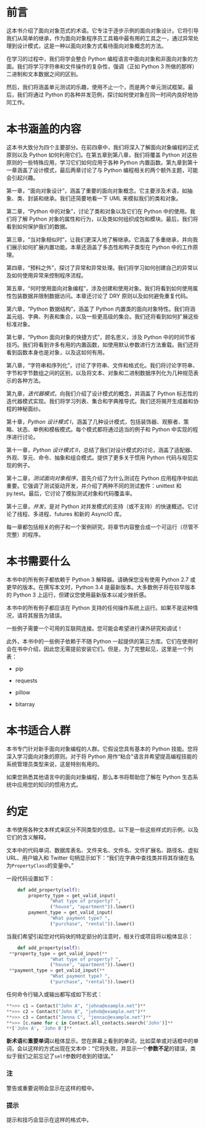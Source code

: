 # 前言

这本书介绍了面向对象范式的术语。它专注于逐步示例的面向对象设计。它将引导我们从简单的继承，作为面向对象程序员工具箱中最有用的工具之一，通过异常处理到设计模式，这是一种以面向对象方式看待面向对象概念的方法。

在学习的过程中，我们将学会整合 Python 编程语言中面向对象和非面向对象的方面。我们将学习字符串和文件操作的复杂性，强调（正如 Python 3 所做的那样）二进制和文本数据之间的区别。

然后，我们将涵盖单元测试的乐趣，使用不止一个，而是两个单元测试框架。最后，我们将通过 Python 的各种并发范例，探讨如何使对象在同一时间内良好地协同工作。

# 本书涵盖的内容

这本书大致分为四个主要部分。在前四章中，我们将深入了解面向对象编程的正式原则以及 Python 如何利用它们。在第五章到第八章，我们将覆盖 Python 对这些原则的一些特殊应用，学习它们如何应用于各种 Python 内置函数。第九章到第十一章涵盖了设计模式，最后两章讨论了与 Python 编程相关的两个额外主题，可能会引起兴趣。

第一章，“面向对象设计”，涵盖了重要的面向对象概念。它主要涉及术语，如抽象、类、封装和继承。我们还简要地看一下 UML 来模拟我们的类和对象。

第二章，“Python 中的对象”，讨论了类和对象以及它们在 Python 中的使用。我们将了解 Python 对象的属性和行为，以及类如何组织成包和模块。最后，我们将看到如何保护我们的数据。

第三章，“当对象相似时”，让我们更深入地了解继承。它涵盖了多重继承，并向我们展示如何扩展内置功能。本章还涵盖了多态性和鸭子类型在 Python 中的工作原理。

第四章，“预料之外”，探讨了异常和异常处理。我们将学习如何创建自己的异常以及如何使用异常来控制程序流程。

第五章，“何时使用面向对象编程”，涉及创建和使用对象。我们将看到如何使用属性包装数据并限制数据访问。本章还讨论了 DRY 原则以及如何避免重复代码。

第六章，“Python 数据结构”，涵盖了 Python 内置类的面向对象特性。我们将涵盖元组、字典、列表和集合，以及一些更高级的集合。我们还将看到如何扩展这些标准对象。

第七章，“Python 面向对象的快捷方式”，顾名思义，涉及 Python 中的时间节省技巧。我们将看到许多有用的内置函数，如使用默认参数进行方法重载。我们还将看到函数本身也是对象，以及这如何有用。

第八章，“字符串和序列化”，讨论了字符串、文件和格式化。我们将讨论字符串、字节和字节数组之间的区别，以及将文本、对象和二进制数据序列化为几种规范表示的各种方法。

第九章，*迭代器模式*，向我们介绍了设计模式的概念，并涵盖了 Python 标志性的迭代器模式实现。我们将学习列表、集合和字典推导式。我们还将揭开生成器和协程的神秘面纱。

第十章，*Python 设计模式 I*，涵盖了几种设计模式，包括装饰器、观察者、策略、状态、单例和模板模式。每个模式都将通过适当的例子和 Python 中实现的程序进行讨论。

第十一章，*Python 设计模式 II*，总结了我们对设计模式的讨论，涵盖了适配器、外观、享元、命令、抽象和组合模式。提供了更多关于惯用 Python 代码与规范实现的例子。

第十二章，*测试面向对象程序*，首先介绍了为什么测试在 Python 应用程序中如此重要。它强调了测试驱动开发，并介绍了两种不同的测试套件：unittest 和 py.test。最后，它讨论了模拟测试对象和代码覆盖率。

第十三章，*并发*，是对 Python 对并发模式的支持（或不支持）的快速概述。它讨论了线程、多进程、futures 和新的 AsyncIO 库。

每一章都包括相关的例子和一个案例研究，将章节内容整合成一个可运行（尽管不完整）的程序。

# 本书需要什么

本书中的所有例子都依赖于 Python 3 解释器。请确保您没有使用 Python 2.7 或更早的版本。在撰写本文时，Python 3.4 是最新版本。大多数例子将在较早版本的 Python 3 上运行，但建议您使用最新版本以减少挫折感。

本书中的所有例子都应该在 Python 支持的任何操作系统上运行。如果不是这种情况，请将其报告为错误。

一些例子需要一个可用的互联网连接。您可能会希望进行课外研究和调试！

此外，本书中的一些例子依赖于不随 Python 一起提供的第三方库。它们在使用时会在书中介绍，因此您无需提前安装它们。但是，为了完整起见，这里是一个列表：

+   pip

+   requests

+   pillow

+   bitarray

# 本书适合人群

本书专门针对新手面向对象编程的人群。它假设您具有基本的 Python 技能。您将深入学习面向对象的原则。对于将 Python 用作“粘合”语言并希望提高编程技能的系统管理员类型来说，这是特别有用的。

如果您熟悉其他语言中的面向对象编程，那么本书将帮助您了解在 Python 生态系统中应用您的知识的惯用方式。

# 约定

本书使用各种文本样式来区分不同类型的信息。以下是一些这些样式的示例，以及它们的含义解释。

文本中的代码单词、数据库表名、文件夹名、文件名、文件扩展名、路径名、虚拟 URL、用户输入和 Twitter 句柄显示如下：“我们在字典中查找类并将其存储在名为`PropertyClass`的变量中。”

一段代码设置如下：

```py
    def add_property(self):
        property_type = get_valid_input(
                "What type of property? ",
                ("house", "apartment")).lower()
        payment_type = get_valid_input(
                "What payment type? ",
                ("purchase", "rental")).lower()
```

当我们希望引起您对代码块的特定部分的注意时，相关行或项目将以粗体显示：

```py
    def add_property(self):
 **property_type = get_valid_input(**
                "What type of property? ",
                ("house", "apartment")).lower()
 **payment_type = get_valid_input(**
                "What payment type? ",
                ("purchase", "rental")).lower()
```

任何命令行输入或输出都写成如下形式：

```py
**>>> c1 = Contact("John A", "johna@example.net")**
**>>> c2 = Contact("John B", "johnb@example.net")**
**>>> c3 = Contact("Jenna C", "jennac@example.net")**
**>>> [c.name for c in Contact.all_contacts.search('John')]**
**['John A', 'John B']**

```

**新术语**和**重要单词**以粗体显示。您在屏幕上看到的单词，比如菜单或对话框中的单词，会以这样的方式出现在文本中：“它将失败，并显示一个**参数不足**的错误，类似于我们之前忘记了`self`参数时收到的错误。”

### 注

警告或重要说明会显示在这样的框中。

### 提示

提示和技巧会显示在这样的格式中。

